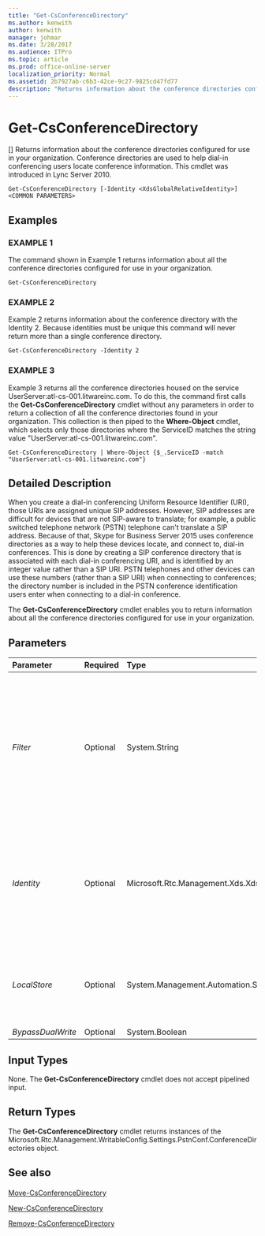 ```yaml
---
title: "Get-CsConferenceDirectory"
ms.author: kenwith
author: kenwith
manager: johmar
ms.date: 3/28/2017
ms.audience: ITPro
ms.topic: article
ms.prod: office-online-server
localization_priority: Normal
ms.assetid: 2b7927ab-c6b3-42ce-9c27-9825cd47fd77
description: "Returns information about the conference directories configured for use in your organization. Conference directories are used to help dial-in conferencing users locate conference information. This cmdlet was introduced in Lync Server 2010."
---
```


# Get-CsConferenceDirectory
[]
Returns information about the conference directories configured for use in your organization. Conference directories are used to help dial-in conferencing users locate conference information. This cmdlet was introduced in Lync Server 2010.
  
```
Get-CsConferenceDirectory [-Identity <XdsGlobalRelativeIdentity>] <COMMON PARAMETERS>

```

## Examples

### EXAMPLE 1

The command shown in Example 1 returns information about all the conference directories configured for use in your organization. 
  
```
Get-CsConferenceDirectory
```

### EXAMPLE 2

Example 2 returns information about the conference directory with the Identity 2. Because identities must be unique this command will never return more than a single conference directory.
  
```
Get-CsConferenceDirectory -Identity 2
```

### EXAMPLE 3

Example 3 returns all the conference directories housed on the service UserServer:atl-cs-001.litwareinc.com. To do this, the command first calls the **Get-CsConferenceDirectory** cmdlet without any parameters in order to return a collection of all the conference directories found in your organization. This collection is then piped to the **Where-Object** cmdlet, which selects only those directories where the ServiceID matches the string value "UserServer:atl-cs-001.litwareinc.com".
  
```
Get-CsConferenceDirectory | Where-Object {$_.ServiceID -match "UserServer:atl-cs-001.litwareinc.com"}
```

## Detailed Description

When you create a dial-in conferencing Uniform Resource Identifier (URI), those URIs are assigned unique SIP addresses. However, SIP addresses are difficult for devices that are not SIP-aware to translate; for example, a public switched telephone network (PSTN) telephone can't translate a SIP address. Because of that, Skype for Business Server 2015 uses conference directories as a way to help these devices locate, and connect to, dial-in conferences. This is done by creating a SIP conference directory that is associated with each dial-in conferencing URI, and is identified by an integer value rather than a SIP URI. PSTN telephones and other devices can use these numbers (rather than a SIP URI) when connecting to conferences; the directory number is included in the PSTN conference identification users enter when connecting to a dial-in conference.
  
The **Get-CsConferenceDirectory** cmdlet enables you to return information about all the conference directories configured for use in your organization.
  
## Parameters

|**Parameter**|**Required**|**Type**|**Description**|
|:-----|:-----|:-----|:-----|
| _Filter_ <br/> |Optional  <br/> |System.String  <br/> |Enables you to use wildcards to specify the Identity of the conference directory (or directories) to be retrieved. Because directory Identities are numeric, this parameter might be of minimal value. However, this syntax will return all the conference directories that have an Identity that begins with the number 3:  `-Filter "3*"`.  <br/> |
| _Identity_ <br/> |Optional  <br/> |Microsoft.Rtc.Management.Xds.XdsGlobalRelativeIdentity  <br/> |Numeric identifier (for example, 7) of the conference directory to be returned. If this parameter is omitted, then the **Get-CsConferenceDirectory** cmdlet returns information about all the conference directories in use in your organization. <br/> |
| _LocalStore_ <br/> |Optional  <br/> |System.Management.Automation.SwitchParameter  <br/> |Retrieves the conference directory data from the local replica of the Central Management store rather than from the Central Management store itself.  <br/> |
| _BypassDualWrite_ <br/> |Optional  <br/> |System.Boolean  <br/> |PARAMVALUE: $true | $false  <br/> |
   
## Input Types

None. The **Get-CsConferenceDirectory** cmdlet does not accept pipelined input.
  
## Return Types

The **Get-CsConferenceDirectory** cmdlet returns instances of the Microsoft.Rtc.Management.WritableConfig.Settings.PstnConf.ConferenceDirectories object.
  
## See also

#### 

[Move-CsConferenceDirectory](move-csconferencedirectory.md)
  
[New-CsConferenceDirectory](new-csconferencedirectory.md)
  
[Remove-CsConferenceDirectory](remove-csconferencedirectory.md)

